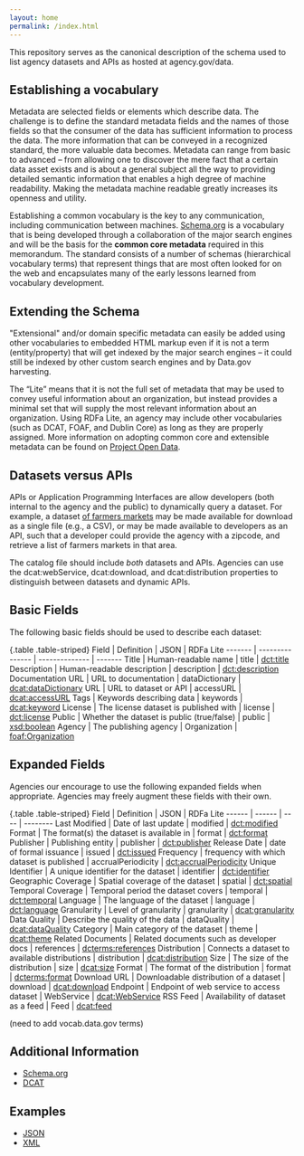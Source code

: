 ```yaml
---
layout: home
permalink: /index.html
---
```


This repository serves as the canonical description of the schema used to list agency datasets and APIs as hosted at agency.gov/data.  

Establishing a vocabulary
-------------------------

Metadata are selected fields or elements which describe data. The challenge is to define the standard metadata fields and the names of those fields so that the consumer of the data has sufficient information to process the data. The more information that can be conveyed in a recognized standard, the more valuable data becomes. Metadata can range from basic to advanced – from allowing one to discover the mere fact that a certain data asset exists and is about a general subject all the way to providing detailed semantic information that enables a high degree of machine readability. Making the metadata machine readable greatly increases its openness and utility.

Establishing a common vocabulary is the key to any communication, including communication between machines.  [Schema.org](http://www.schema.org) is a vocabulary that is being developed through a collaboration of the major search engines and will be the basis for the **common core metadata** required in this memorandum. The standard consists of a number of schemas (hierarchical vocabulary terms) that represent things that are most often looked for on the web and encapsulates many of the early lessons learned from vocabulary development.  

Extending the Schema
--------------------

"Extensional" and/or domain specific metadata can easily be added using other vocabularies to embedded HTML markup even if it is not a term (entity/property) that will get indexed by the major search engines – it could still be indexed by other custom search engines and by Data.gov harvesting. 

The “Lite” means that it is not the full set of metadata that may be used to convey useful information about an organization, but instead provides a minimal set that will supply the most relevant information about an organization.  Using RDFa Lite, an agency may include other vocabularies (such as DCAT, FOAF, and Dublin Core) as long as they are properly assigned.  More information on adopting common core and extensible metadata can be found on [Project Open Data](http://project-open-data.github.com/).

Datasets versus APIs
--------------------

APIs or Application Programming Interfaces are allow developers (both internal to the agency and the public) to dynamically query a dataset. For example, a dataset [of farmers markets](https://explore.data.gov/Agriculture/Farmers-Markets-Geographic-Data/wfna-38ey) may be made available for download as a single file (e.g., a CSV), or may be made available to developers as an API, such that a developer could provide the agency with a zipcode, and retrieve a list of farmers markets in that area.

The catalog file should include *both* datasets and APIs. Agencies can use the dcat:webService, dcat:download, and dcat:distribution properties to distinguish between datasets and dynamic APIs.

Basic Fields
------------

The following basic fields should be used to describe each dataset:

{.table .table-striped}
Field               | Definition                                    | JSON            | RDFa Lite
-------             | ---------------                               | --------------  | ------- 
Title               | Human-readable name                           | title           | [dct:title](http://dublincore.org/documents/2012/06/14/dcmi-terms/?v=terms#terms-title)
Description         | Human-readable description                    | description     | [dct:description](http://dublincore.org/documents/2012/06/14/dcmi-terms/?v=terms#terms-description)
Documentation URL   | URL to documentation                          | dataDictionary  | [dcat:dataDictionary](http://www.w3.org/TR/vocab-dcat/#property--data-dictionary)
URL                 | URL to dataset or API                         | accessURL       | [dcat:accessURL](http://www.w3.org/TR/vocab-dcat/#property--access-download)
Tags                | Keywords describing data                      | keywords        | [dcat:keyword](http://www.w3.org/TR/vocab-dcat/#property--keyword-tag)
License             | The license dataset is published with         | license         | [dct:license](http://purl.org/dc/terms/license)
Public              | Whether the dataset is public (true/false)    | public          | [xsd:boolean](http://www.w3.org/TR/xmlschema-2/#boolean)
Agency              | The publishing agency                         | Organization    | [foaf:Organization](http://xmlns.com/foaf/0.1/Organization)


Expanded Fields
---------------

Agencies our encourage to use the following expanded fields when appropriate. Agencies may freely augment these fields with their own.

{.table .table-striped}
Field               | Definition                                | JSON                  | RDFa Lite
------              | ------                                    | ----                  | --------
Last Modified       | Date of last update                       | modified              | [dct:modified](http://www.w3.org/TR/vocab-dcat/#property--update-modification-date-1)
Format              | The format(s) the dataset is available in | format                | [dct:format](http://www.w3.org/TR/vocab-dcat/#property--format)
Publisher           | Publishing entity                         | publisher             | [dct:publisher](http://www.w3.org/TR/vocab-dcat/#property--publisher-1)
Release Date        | date of formal issuance                   | issued                | [dct:issued](http://dublincore.org/documents/2012/06/14/dcmi-terms/?v=terms#issued)
Frequency           | frequency with which dataset is published | accrualPeriodicity    | [dct:accrualPeriodicity](http://purl.org/dc/terms/accrualPeriodicity)
Unique Identifier   | A unique identifier for the dataset       | identifier            | [dct:identifier](http://purl.org/dc/terms/identifier)
Geographic Coverage | Spatial coverage of the dataset           | spatial               | [dct:spatial](http://purl.org/dc/terms/spatial)
Temporal Coverage   | Temporal period the dataset covers        | temporal              | [dct:temporal](http://purl.org/dc/terms/temporal)
Language            | The language of the dataset               | language              | [dct:language](http://purl.org/dc/terms/language)
Granularity         | Level of granularity                      | granularity           | [dcat:granularity](http://www.w3.org/ns/dcat#)
Data Quality        | Describe the quality of the data          | dataQuality           | [dcat:dataQuality](http://www.w3.org/ns/dcat#dataQuality)
Category            | Main category of the dataset              | theme                 | [dcat:theme](http://www.w3.org/ns/dcat#theme)
Related Documents   | Related documents such as developer docs  | references            | [dcterms:references](http://purl.org/dc/terms/references)
Distribution        | Connects a dataset to available distributions | distribution      | [dcat:distribution](http://www.w3.org/ns/dcat#distribution)
Size                | The size of the distribution              | size                  | [dcat:size](http://www.w3.org/ns/dcat#size)
Format              | The format of the distribution            | format                | [dcterms:format](http://purl.org/dc/terms/format)
Download URL        | Downloadable distribution of a dataset    | download              | [dcat:download](http://www.w3.org/ns/dcat#Download)
Endpoint            | Endpoint of web service to access dataset | WebService            | [dcat:WebService](http://www.w3.org/ns/dcat#WebService)
RSS Feed            | Availability of dataset as a feed         | Feed                  | [dcat:feed](http://www.w3.org/ns/dcat#Feed)

(need to add vocab.data.gov terms)

Additional Information
----------------------

* [Schema.org](http://schema.org)
* [DCAT](http://www.w3.org/TR/vocab-dcat/)

Examples
--------

* [JSON](examples/catalog.json)
* [XML](examples/xml/)

